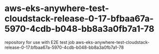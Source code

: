 # aws-eks-anywhere-test-cloudstack-release-0-17-bfbaa67a-5970-4cdb-b048-bb8a3a0fb7a1-78
repository for use with E2E test job aws-eks-anywhere-test-cloudstack-release-0-17:bfbaa67a-5970-4cdb-b048-bb8a3a0fb7a1-78
